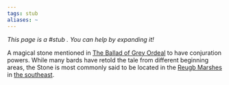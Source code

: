 ```yaml
---
tags: stub
aliases: ~
---
```


*This page is a #stub . You can help by expanding it!*

A magical stone mentioned in [The Ballad of Grey Ordeal](..\..\Texts\The%20Ballad%20of%20Grey%20Ordeal.md) to have conjuration powers. While many bards have retold the tale from different beginning areas, the Stone is most commonly said to be located in the [Reugb Marshes](Natural%20or%20Territory\Reugb%20Marshes.md) in [the southeast](..\..\About%20People\Nations\The%20Democratic%20Combine%20of%20Peoples\The%20Democratic%20Combine%20of%20Peoples.md).
